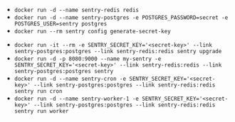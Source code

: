 - `docker run -d --name sentry-redis redis`
- `docker run -d --name sentry-postgres -e POSTGRES_PASSWORD=secret -e POSTGRES_USER=sentry postgres`
- `docker run --rm sentry config generate-secret-key`
<!-- )lc0-%@n(#0cq-csp)ahj4_tgfyoaey%j*8=97%!0=xxad^x6- -->
- `docker run -it --rm -e SENTRY_SECRET_KEY='<secret-key>' --link sentry-postgres:postgres --link sentry-redis:redis sentry upgrade`
- `docker run -d -p 8080:9000 --name my-sentry -e SENTRY_SECRET_KEY='<secret-key>' --link sentry-redis:redis --link sentry-postgres:postgres sentry`
- `docker run -d --name sentry-cron -e SENTRY_SECRET_KEY='<secret-key>' --link sentry-postgres:postgres --link sentry-redis:redis sentry run cron`
- `docker run -d --name sentry-worker-1 -e SENTRY_SECRET_KEY='<secret-key>' --link sentry-postgres:postgres --link sentry-redis:redis sentry run worker`
